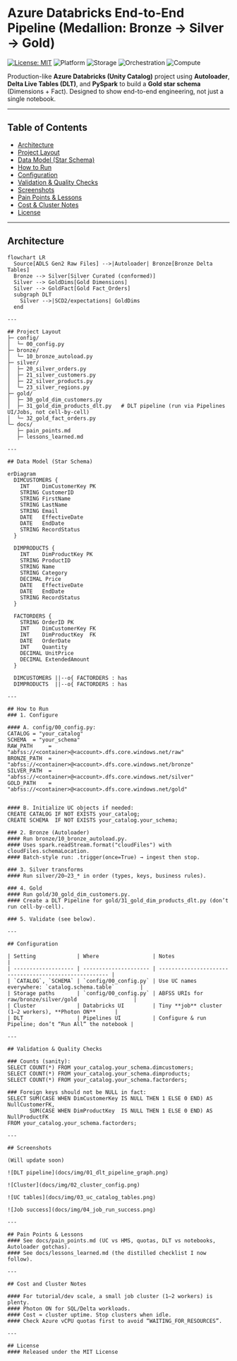 # Azure Databricks End-to-End Pipeline (Medallion: Bronze → Silver → Gold)

[![License: MIT](https://img.shields.io/badge/License-MIT-green.svg)](LICENSE)
![Platform](https://img.shields.io/badge/Platform-Azure%20Databricks-blue)
![Storage](https://img.shields.io/badge/Storage-Delta%20Lake-blueviolet)
![Orchestration](https://img.shields.io/badge/Orchestration-Delta%20Live%20Tables-orange)
![Compute](https://img.shields.io/badge/Compute-Photon%20ON-success)

Production-like **Azure Databricks (Unity Catalog)** project using **Autoloader**, **Delta Live Tables (DLT)**, and **PySpark** to build a **Gold star schema** (Dimensions + Fact). Designed to show end-to-end engineering, not just a single notebook.

---

## Table of Contents
- [Architecture](#architecture)
- [Project Layout](#project-layout)
- [Data Model (Star Schema)](#data-model-star-schema)
- [How to Run](#how-to-run)
- [Configuration](#configuration)
- [Validation & Quality Checks](#validation--quality-checks)
- [Screenshots](#screenshots)
- [Pain Points & Lessons](#pain-points--lessons)
- [Cost & Cluster Notes](#cost--cluster-notes)
- [License](#license)

---

## Architecture
```mermaid
flowchart LR
  Source[ADLS Gen2 Raw Files] -->|Autoloader| Bronze[Bronze Delta Tables]
  Bronze --> Silver[Silver Curated (conformed)]
  Silver --> GoldDims[Gold Dimensions]
  Silver --> GoldFact[Gold Fact_Orders]
  subgraph DLT
    Silver -->|SCD2/expectations| GoldDims
  end

---

## Project Layout
├─ config/
│  └─ 00_config.py
├─ bronze/
│  └─ 10_bronze_autoload.py
├─ silver/
│  ├─ 20_silver_orders.py
│  ├─ 21_silver_customers.py
│  ├─ 22_silver_products.py
│  └─ 23_silver_regions.py
├─ gold/
│  ├─ 30_gold_dim_customers.py
│  ├─ 31_gold_dim_products_dlt.py   # DLT pipeline (run via Pipelines UI/Jobs, not cell-by-cell)
│  └─ 32_gold_fact_orders.py
└─ docs/
   ├─ pain_points.md
   ├─ lessons_learned.md

---

## Data Model (Star Schema)

erDiagram
  DIMCUSTOMERS {
    INT    DimCustomerKey PK
    STRING CustomerID
    STRING FirstName
    STRING LastName
    STRING Email
    DATE   EffectiveDate
    DATE   EndDate
    STRING RecordStatus
  }

  DIMPRODUCTS {
    INT    DimProductKey PK
    STRING ProductID
    STRING Name
    STRING Category
    DECIMAL Price
    DATE   EffectiveDate
    DATE   EndDate
    STRING RecordStatus
  }

  FACTORDERS {
    STRING OrderID PK
    INT    DimCustomerKey FK
    INT    DimProductKey  FK
    DATE   OrderDate
    INT    Quantity
    DECIMAL UnitPrice
    DECIMAL ExtendedAmount
  }

  DIMCUSTOMERS ||--o{ FACTORDERS : has
  DIMPRODUCTS  ||--o{ FACTORDERS : has

---

## How to Run
### 1. Configure

#### A. config/00_config.py:
CATALOG = "your_catalog"
SCHEMA  = "your_schema"
RAW_PATH     = "abfss://<container>@<account>.dfs.core.windows.net/raw"
BRONZE_PATH  = "abfss://<container>@<account>.dfs.core.windows.net/bronze"
SILVER_PATH  = "abfss://<container>@<account>.dfs.core.windows.net/silver"
GOLD_PATH    = "abfss://<container>@<account>.dfs.core.windows.net/gold"


#### B. Initialize UC objects if needed:
CREATE CATALOG IF NOT EXISTS your_catalog;
CREATE SCHEMA  IF NOT EXISTS your_catalog.your_schema;

### 2. Bronze (Autoloader)
#### Run bronze/10_bronze_autoload.py.
#### Uses spark.readStream.format("cloudFiles") with cloudFiles.schemaLocation.
#### Batch-style run: .trigger(once=True) → ingest then stop.

### 3. Silver transforms
#### Run silver/20–23_* in order (types, keys, business rules).

### 4. Gold
#### Run gold/30_gold_dim_customers.py.
#### Create a DLT Pipeline for gold/31_gold_dim_products_dlt.py (don’t run cell-by-cell).

### 5. Validate (see below).

---

## Configuration

| Setting             | Where                 | Notes                                                  |
| ------------------- | --------------------- | ------------------------------------------------------ |
| `CATALOG`, `SCHEMA` | `config/00_config.py` | Use UC names everywhere: `catalog.schema.table`        |
| Storage paths       | `config/00_config.py` | ABFSS URIs for raw/bronze/silver/gold                  |
| Cluster             | Databricks UI         | Tiny **job** cluster (1–2 workers), **Photon ON**      |
| DLT                 | Pipelines UI          | Configure & run Pipeline; don’t “Run All” the notebook |

---

## Validation & Quality Checks

### Counts (sanity):
SELECT COUNT(*) FROM your_catalog.your_schema.dimcustomers;
SELECT COUNT(*) FROM your_catalog.your_schema.dimproducts;
SELECT COUNT(*) FROM your_catalog.your_schema.factorders;

### Foreign keys should not be NULL in fact:
SELECT SUM(CASE WHEN DimCustomerKey IS NULL THEN 1 ELSE 0 END) AS NullCustomerFK,
       SUM(CASE WHEN DimProductKey  IS NULL THEN 1 ELSE 0 END) AS NullProductFK
FROM your_catalog.your_schema.factorders;

---

## Screenshots

(Will update soon)

![DLT pipeline](docs/img/01_dlt_pipeline_graph.png)

![Cluster](docs/img/02_cluster_config.png)

![UC tables](docs/img/03_uc_catalog_tables.png)

![Job success](docs/img/04_job_run_success.png)

---

## Pain Points & Lessons
#### See docs/pain_points.md (UC vs HMS, quotas, DLT vs notebooks, Autoloader gotchas).
#### See docs/lessons_learned.md (the distilled checklist I now follow).

---

## Cost and Cluster Notes

#### For tutorial/dev scale, a small job cluster (1–2 workers) is plenty.
#### Photon ON for SQL/Delta workloads.
#### Cost ≈ cluster uptime. Stop clusters when idle.
#### Check Azure vCPU quotas first to avoid “WAITING_FOR_RESOURCES”.

---

## License
#### Released under the MIT License
